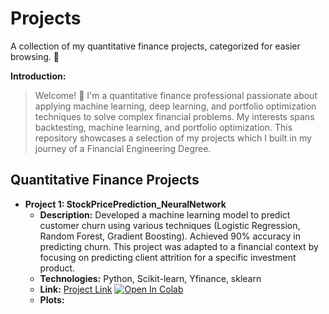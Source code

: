 # Projects

A collection of my quantitative finance projects, categorized for easier browsing.  👋

**Introduction:**

> Welcome! 👋 I'm a quantitative finance professional passionate about applying machine learning, deep learning, and portfolio optimization techniques to solve complex financial problems.  My interests spans backtesting, machine learning, and portfolio optimization.  This repository showcases a selection of my projects which I built in my journey of a Financial Engineering Degree.


## Quantitative Finance Projects

* **Project 1: StockPricePrediction_NeuralNetwork**
    * **Description:** Developed a machine learning model to predict customer churn using various techniques (Logistic Regression, Random Forest, Gradient Boosting). Achieved 90% accuracy in predicting churn.  This project was adapted to a financial context by focusing on predicting client attrition for a specific investment product.
    * **Technologies:** Python, Scikit-learn, Yfinance, sklearn
    * **Link:** [Project Link](link) [![Open In Colab](https://colab.research.google.com/assets/colab-badge.svg)](https://colab.research.google.com/drive/1Jh78UxSBzGYzFTaW4P1G7Zr4CZcNsiNz?usp=sharing)
    * **Plots:** 
